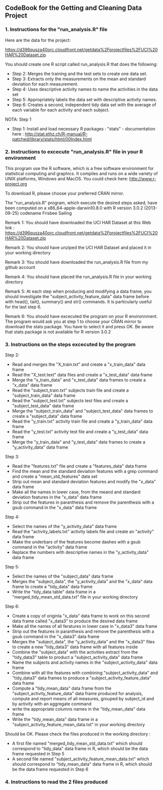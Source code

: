 ## CodeBook for the Getting and Cleaning Data Project

### 1. Instructions for the "run_analysis.R" file

Here are the data for the project:

https://d396qusza40orc.cloudfront.net/getdata%2Fprojectfiles%2FUCI%20HAR%20Dataset.zip

You should create one R script called run_analysis.R that does the following:

* Step 2: Merges the training and the test sets to create one data set.
* Step 3: Extracts only the measurements on the mean and standard deviation for each measurement.
* Step 4: Uses descriptive activity names to name the activities in the data set
* Step 5: Appropriately labels the data set with descriptive activity names.
* Step 6: Creates a second, independent tidy data set with the average of each variable for each activity and each subject.

NOTA: Step 1

* Step 1: Install and load necessary R packages : "stats" - documentation here : http://stat.ethz.ch/R-manual/R-patched/library/stats/html/00Index.html

### 2. Instructions to excecute "run_analysis.R" file in your R environment 

This program use the R software, which is a free software environment for statistical computing and graphics. It compiles and runs on a wide variety of UNIX platforms, Windows and MacOS. You could check here: http://www.r-project.org

To download R, please choose your preferred CRAN mirror.

The "run_analysis.R" program, which execute the desired steps asked, have been computed on a x86_64-apple-darwin10.8.0 with R version 3.0.2 (2013-09-25) codename Frisbee Sailing

Remark 1: You should have downloaded the UCI HAR Dataset at this Web link : https://d396qusza40orc.cloudfront.net/getdata%2Fprojectfiles%2FUCI%20HAR%20Dataset.zip

Remark 2: You should have unziped the UCI HAR Dataset and placed it in your working directory

Remark 3: You should have downloaded the run_analysis.R file from my github account

Remark 4: You should have placed the run_analysis.R file in your working directory

Remark 5: At each step when producing and modifying a data frame, you should investigate the "subject_activity_feature_data" data frame before with head(), tail(), summary() and str() commands. It is particularly useful for the last step 6.

Remark 6: You should have excecuted the program on your R environnment. The program would ask you at step 1 to choose your CRAN mirror to download the stats package. You have to select it and press OK. Be aware that stats package is not available for R version 3.0.2

### 3. Instructions on the steps excecuted by the program

Step 2:

* Read and merges the "X_train.txt" and create a "x_train_data" data frame
* Read the "X_test.text" data files and create a "x_test_data" data frame
* Merge the "x_train_data" and "x_test_data" data frames to create a "x_data" data frame
* Read the "subject_train.txt" subjects train file and create a "subject_train_data" data frame
* Read the "subject_test.txt" subjects test files and create a "subject_test_data" data frame
* Merge the "subject_train_data" and "subject_test_data" data frames to create a "subject_data" data frame
* Read the "y_train.txt" activity train file and create a "y_train_data" data frame
* Read the "y_test.txt" activity test file and create a "y_test_data" data frame
* Merge the "y_train_data" and "y_test_data" data frames to create a "y_activity_data" data frame

Step 3: 

* Read the "features.txt" file and create a "features_data" data frame
* Find the mean and the standard deviation features with a grep command and create a "mean_std_features" data set
* Strip out mean and standard deviation features and modify the "x_data" data frame
* Make all the names in lower case, from the meand and standard deviation features in the "x_data" data frame
* Strip out the features in paranthesis and remove the parenthesis with a gsub command in the "x_data" data frame

Step 4:

* Select the names of the "y_activity_data" data frame
* Read the "activity_labels.txt" activity labels file and create an "activity" data frame
* Make the underbars of the features become dashes with a gsub command in the "activity" data frame
* Replace the numbers with descriptive names in the "y_activity_data" data frame

Step 5:

* Select the names of the "subject_data" data frame
* Merges the "subject_data", the "y_activity_data" and the "x_data" data frame to create a "tidy_data" data frame
* Write the "tidy_data table" data frame in a "merged_tidy_mean_std_data.txt" file in your working directory

Step 6: 

* Create a copy of originla "x_data" data frame to work on this second data frame called "x_data3" to produce the desired data frame
* Make all the names of all feratures in lower case in "x_data3" data frame
* Strip out the features in paranthesis and remove the parenthesis with a gsub command in the "x_data3" data frame
* Merges the "subject_data", the "y_activity_data" and the "x_data3" files to create a new "tidy_data3" data	frame with all features inside
* Combine the "subject_data" with the activities extract from the "tidy_data3" table to product a "subject_activity_data" data frame
* Name the subjects and activity names in the "subject_activity_data" data frame
* Combine with all the features with combining "subject_activity_data" and "tidy_data3" data frames to produce a "subject_activity_feature_data" data frame
* Compute a "tidy_mean_data" data frame from the "subject_activity_feature_data" data frame produced for analysis, compute and report means of all measures, grouped by subject_id and by activity with an aggregate command
* write the appropriate columns names in the "tidy_mean_data" data frame
* Write the "tidy_mean_data" data frame in a "subject_activity_feature_mean_data.txt" in your working directory

Should be OK. Please check the files produced in the working directory :

* A first file named "merged_tidy_mean_std_data.txt" which should correspond to "tidy_data" data frame in R, which should be the data frame requested in Step 5
* A second file named "subject_activity_feature_mean_data.txt" which should correspond to "tidy_mean_data" data frame in R, which should be the data frame requested in Step 6

### 4. Instructions to read the 2 files produced


